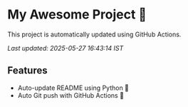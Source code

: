 # My Awesome Project 🚀

This project is automatically updated using GitHub Actions.

_Last updated: 2025-05-27 16:43:14 IST_

## Features
- Auto-update README using Python 🐍
- Auto Git push with GitHub Actions 🤖
